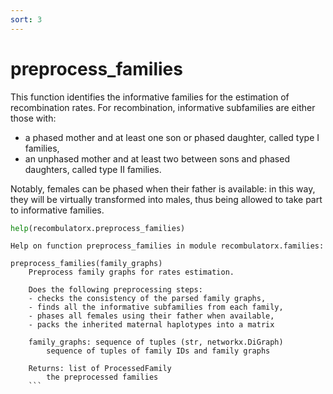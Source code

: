 ```yaml
---
sort: 3
---
```


# preprocess_families

This function identifies the informative families for the estimation of recombination rates. 
For recombination, informative subfamilies are either those with:

* a phased mother and at least one son or phased daughter, called type I families,
* an unphased mother and at least two between sons and phased daughters, called type II families.

Notably, females can be phased when their father is available: in this way, they will be virtually transformed into males, thus being allowed to take part to informative families.

```Python
help(recombulatorx.preprocess_families)
```
```text
Help on function preprocess_families in module recombulatorx.families:

preprocess_families(family_graphs)
    Preprocess family graphs for rates estimation.
    
    Does the following preprocessing steps:
    - checks the consistency of the parsed family graphs,
    - finds all the informative subfamilies from each family,
    - phases all females using their father when available,
    - packs the inherited maternal haplotypes into a matrix
    
    family_graphs: sequence of tuples (str, networkx.DiGraph)
        sequence of tuples of family IDs and family graphs
    
    Returns: list of ProcessedFamily
        the preprocessed families
    ```   
